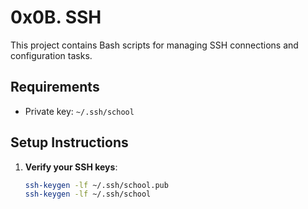 # 0x0B. SSH

This project contains Bash scripts for managing SSH connections and configuration tasks.

## Requirements
- Private key: `~/.ssh/school`

## Setup Instructions

1. **Verify your SSH keys**:
   ```bash
   ssh-keygen -lf ~/.ssh/school.pub
   ssh-keygen -lf ~/.ssh/school

